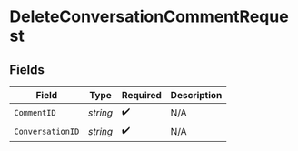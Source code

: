 # DeleteConversationCommentRequest


## Fields

| Field              | Type               | Required           | Description        |
| ------------------ | ------------------ | ------------------ | ------------------ |
| `CommentID`        | *string*           | :heavy_check_mark: | N/A                |
| `ConversationID`   | *string*           | :heavy_check_mark: | N/A                |